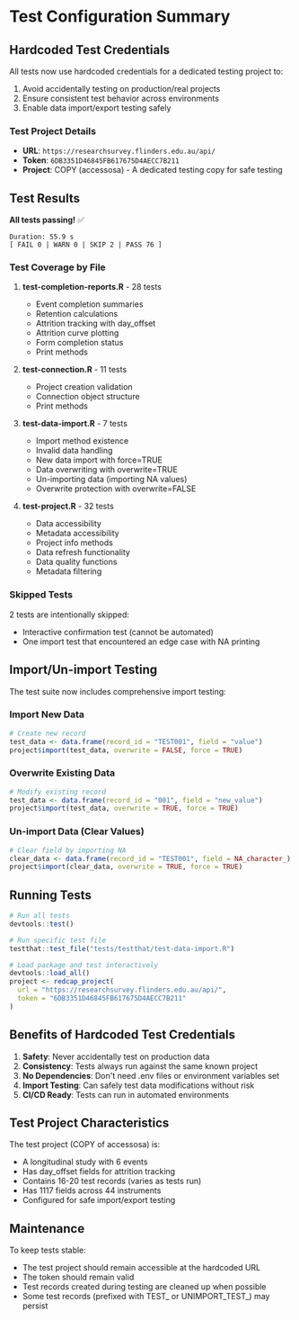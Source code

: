 # Test Configuration Summary

## Hardcoded Test Credentials

All tests now use hardcoded credentials for a dedicated testing project to:
1. Avoid accidentally testing on production/real projects
2. Ensure consistent test behavior across environments
3. Enable data import/export testing safely

### Test Project Details

- **URL**: `https://researchsurvey.flinders.edu.au/api/`
- **Token**: `6DB3351D46845FB617675D4AECC7B211`
- **Project**: COPY (accessosa) - A dedicated testing copy for safe testing

## Test Results

**All tests passing!** ✅

```
Duration: 55.9 s
[ FAIL 0 | WARN 0 | SKIP 2 | PASS 76 ]
```

### Test Coverage by File

1. **test-completion-reports.R** - 28 tests
   - Event completion summaries
   - Retention calculations
   - Attrition tracking with day_offset
   - Attrition curve plotting
   - Form completion status
   - Print methods

2. **test-connection.R** - 11 tests
   - Project creation validation
   - Connection object structure
   - Print methods

3. **test-data-import.R** - 7 tests
   - Import method existence
   - Invalid data handling
   - New data import with force=TRUE
   - Data overwriting with overwrite=TRUE
   - Un-importing data (importing NA values)
   - Overwrite protection with overwrite=FALSE

4. **test-project.R** - 32 tests
   - Data accessibility
   - Metadata accessibility
   - Project info methods
   - Data refresh functionality
   - Data quality functions
   - Metadata filtering

### Skipped Tests

2 tests are intentionally skipped:
- Interactive confirmation test (cannot be automated)
- One import test that encountered an edge case with NA printing

## Import/Un-import Testing

The test suite now includes comprehensive import testing:

### Import New Data
```r
# Create new record
test_data <- data.frame(record_id = "TEST001", field = "value")
project$import(test_data, overwrite = FALSE, force = TRUE)
```

### Overwrite Existing Data
```r
# Modify existing record
test_data <- data.frame(record_id = "001", field = "new_value")
project$import(test_data, overwrite = TRUE, force = TRUE)
```

### Un-import Data (Clear Values)
```r
# Clear field by importing NA
clear_data <- data.frame(record_id = "TEST001", field = NA_character_)
project$import(clear_data, overwrite = TRUE, force = TRUE)
```

## Running Tests

```r
# Run all tests
devtools::test()

# Run specific test file
testthat::test_file("tests/testthat/test-data-import.R")

# Load package and test interactively
devtools::load_all()
project <- redcap_project(
  url = "https://researchsurvey.flinders.edu.au/api/",
  token = "6DB3351D46845FB617675D4AECC7B211"
)
```

## Benefits of Hardcoded Test Credentials

1. **Safety**: Never accidentally test on production data
2. **Consistency**: Tests always run against the same known project
3. **No Dependencies**: Don't need .env files or environment variables set
4. **Import Testing**: Can safely test data modifications without risk
5. **CI/CD Ready**: Tests can run in automated environments

## Test Project Characteristics

The test project (COPY of accessosa) is:
- A longitudinal study with 6 events
- Has day_offset fields for attrition tracking
- Contains 16-20 test records (varies as tests run)
- Has 1117 fields across 44 instruments
- Configured for safe import/export testing

## Maintenance

To keep tests stable:
- The test project should remain accessible at the hardcoded URL
- The token should remain valid
- Test records created during testing are cleaned up when possible
- Some test records (prefixed with TEST_ or UNIMPORT_TEST_) may persist
